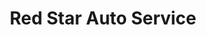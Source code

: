 ---
title: "Red Star Auto Service"
url: /fredericksburg/red-star-auto-service/
shop: Autowerkstatt
---
